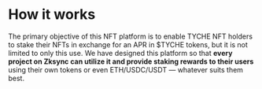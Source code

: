 # How it works

The primary objective of this NFT platform is to enable TYCHE NFT holders to stake their NFTs in exchange for an APR in $TYCHE tokens, but it is not limited to only this use. We have designed this platform so that **every project on Zksync can utilize it and provide staking rewards to their users** using their own tokens or even ETH/USDC/USDT — whatever suits them best.&#x20;
